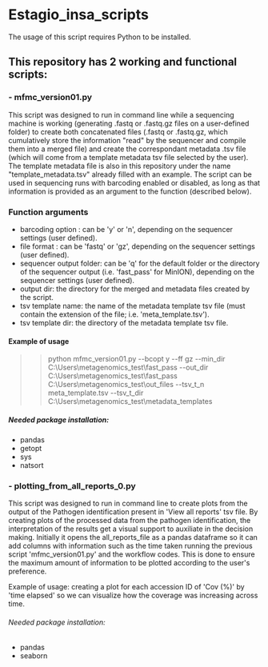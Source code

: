 # Estagio_insa_scripts
The usage of this script requires Python to be installed.

## This repository has 2 working and functional scripts:
### - mfmc_version01.py
This script was designed to run in command line while a sequencing machine is working (generating .fastq or .fastq.gz files on a user-defined folder) to create both concatenated files (.fastq or .fastq.gz, which cumulatively store the information "read" by the sequencer and compile them into a merged file) and create the correspondant metadata .tsv file (which will come from a template metadata tsv file selected by the user). The template metadata file is also in this repository under the name "template_metadata.tsv" already filled with an example.
The script can be used in sequencing runs with barcoding enabled or disabled, as long as that information is provided as an argument to the function (described below).

### Function arguments
- barcoding option : can be 'y' or 'n', depending on the sequencer settings (user defined).
- file format : can be 'fastq' or 'gz', depending on the sequencer settings (user defined).
- sequencer output folder: can be 'q' for the default folder or the directory of the sequencer output (i.e. 'fast_pass' for MinION), depending on the sequencer settings (user defined).
- output dir: the directory for the merged and metadata files created by the script.
- tsv template name: the name of the metadata template tsv file (must contain the extension of the file; i.e. 'meta_template.tsv').
- tsv template dir: the directory of the metadata template tsv file.
#### Example of usage
>> python mfmc_version01.py --bcopt y --ff gz --min_dir C:\Users\metagenomics_test\fast_pass --out_dir C:\Users\metagenomics_test\fast_pass C:\Users\metagenomics_test\out_files --tsv_t_n meta_template.tsv --tsv_t_dir C:\Users\metagenomics_test\metadata_templates
##### Needed package installation:
- pandas
- getopt
- sys
- natsort











### - plotting_from_all_reports_0.py
This script was designed to run in command line to create plots from the output of the Pathogen identification present in 'View all reports' tsv file. By creating plots of the processed data from the pathogen identification, the interpretation of the results get a visual support to auxiliate in the decision making.
Initially it opens the all_reports_file as a pandas dataframe so it can add columns with information such as the time taken running the previous script 'mfmc_version01.py' and the workflow codes. This is done to ensure the maximum amount of information to be plotted according to the user's preference.

Example of usage: creating a plot for each accession ID of 'Cov (%)' by 'time elapsed' so we can visualize how the coverage was increasing across time.

###### Needed package installation:
- pandas
- seaborn
